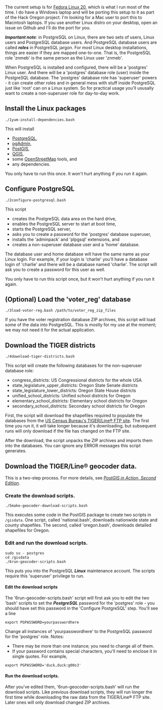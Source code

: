 The current setup is for [Fedora Linux 20](https://fedoraproject.org/),
which is what I run most of the time. I do have a Windows laptop and
will be porting this setup to it as part of the Hack Oregon project. I'm
looking for a Mac user to port this to Macintosh laptops. If you use
another Linux distro on your desktop, open an issue on Github and I'll
do the port for you.

***Important note***: in PostgreSQL on Linux, there are two sets of
users, Linux users and PostgreSQL database users. And PostgreSQL
database users are called ***roles*** in PostgreSQL jargon. For most
Linux desktop installations, things are easier if they are mapped
one-to-one. That is, the PostgreSQL role 'znmeb' is the same person as
the Linux user 'znmeb'.

When PostgreSQL is installed and configured, there will be a 'postgres'
Linux user. And there will be a 'postgres' database role (user) inside
the PostgreSQL database. The 'postgres' database role has 'superuser'
powers - it can create other roles and in general mess with stuff inside
PostgreSQL just like 'root' can on a Linux system. So for practical
usage you'll ususally want to create a non-superuser role for day-to-day
work.

Install the Linux packages
--------------------------

    ./1yum-install-dependencies.bash

This will install

-   [PostgreSQL](http://www.postgresql.org/),
-   [pgAdmin](http://www.pgadmin.org/index.php),
-   [PostGIS](http://postgis.net/),
-   [QGIS](http://www.qgis.org/en/site/),
-   some [OpenStreetMap](www.openstreetmap.org/) tools, and
-   any dependencies.

You only have to run this once. It won't hurt anything if you run it
again.

Configure PostgreSQL
--------------------

    ./2configure-postgresql.bash

This script

-   creates the PostgreSQL data area on the hard drive,
-   enables the PostgreSQL server to start at boot time,
-   starts the PostgreSQL server,
-   asks you to create a password for the 'postgres' database superuser,
-   installs the 'adminpack' and 'plpgsql' extensions, and
-   creates a non-superuser database user and a 'home' database.

The database user and home database will have the same name as your
Linux login. For example, if your login is 'charlie' you'll have a
database login of 'charlie' and there will be a database named
'charlie'. The script will ask you to create a password for this user as
well.

You only have to run this script once, but it won't hurt anything if you
run it again.

(Optional) Load the 'voter\_reg' database
-----------------------------------------

    ./3load-voter-reg.bash /path/to/voter_reg_zip_files

If you have the voter registration database ZIP archives, this script
will load some of the data into PostgreSQL. This is mostly for my use at
the moment; we may not need it for the actual application.

Download the TIGER districts
----------------------------

    ./4download-tiger-districts.bash

This script will create the following databases for the non-superuser
database role:

-   congress\_districts: US Congressional districts for the whole USA
-   state\_legislature\_upper\_districts: Oregon State Senate districts
-   state\_legislature\_lower\_districts: Oregon State House districts
-   unified\_school\_districts: Unified school districts for Oregon
-   elementary\_school\_districts: Elementary school districts for
    Oregon
-   secondary\_school\_districts: Secondary school districts for Oregon

First, the script will download the shapefiles required to populate the
databases from the [US Census Bureau's TIGER/Line® FTP
site](http://www.census.gov/geo/maps-data/data/tiger-line.html). The
first time you run it, it will take longer because it's downloading, but
subsequent runs will only download if the file has changed on the FTP
site.

After the download, the script unpacks the ZIP archives and imports them
into the databases. You can ignore any ERROR messages this script
generates.

Download the TIGER/Line® geocoder data.
---------------------------------------

This is a two-step process. For more details, see [*PostGIS in Action,
Second Edition*](http://www.manning.com/obe2/).

### Create the download scripts.

    ./5make-geocoder-download-scripts.bash

This executes some code in the PostGIS package to create two scripts in
`/gisdata`. One script, called 'national.bash', downloads nationwide
state and county shapefiles. The second, called 'oregon.bash', downloads
detailed shapefiles for Oregon.

### Edit and run the download scripts.

    sudo su - postgres
    cd /gisdata
    ./6run-geocoder-scripts.bash

This puts you into the PostgreSQL ***Linux*** maintenance account. The
scripts require this 'superuser' privilege to run.

#### Edit the download scripts

The '6run-geocoder-scripts.bash' script will first ask you to edit the
two 'bash' scripts to set the ***PostgreSQL*** password for the
'postgres' role - you should have set this password in the 'Configure
PostgreSQL' step. You'll see a line

    export PGPASSWORD=yourpasswordhere

Change all instances of 'yourpasswordhere' to the PostgreSQL password
for the 'postgres' role. Notes:

-   There may be more than one instance; you need to change all of them.
-   If your password contains special characters, you'll need to enclose
    it in single quotes. For example,

<!-- -->

    export PGPASSWORD='duck,duck:g00s3'

#### Run the download scripts.

After you've edited them, '6run-geocoder-scripts.bash' will run the
download scripts. Like previous download scripts, they will run longer
the first time while downloading the raw data from the TIGER/Line® FTP
site. Later ones will only download changed ZIP archives.
